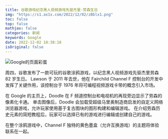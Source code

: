 ```yaml
---
title: 谷歌游戏纪念黑人视频游戏先驱杰里·劳森生日
img: "https://s1.ax1x.com/2022/12/02/zBblx1.png"
toc: false
top: false
mathjax: false
categories: 新闻
keywords: Google
date: 2022-12-02 18:38:18
isOriginal: false
---
```


![Google的页面彩蛋](https://google.com/logos/2022/lawson/r1201/cta.gif)

周四，谷歌发布了一款可玩的谷歌涂鸦游戏，以纪念黑人视频游戏先驱杰里劳森 82 岁生日。 Lawson 于 2011 年去世，他在 Fairchild Channel F 控制台的开发中发挥了关键作用，该控制台于 1976 年将可编程视频游戏卡带的概念引入市场。

在 Google 的主页上，Doodle 在 F 频道控制台和电视机的再现旁边显示了劳森的像素化卡通。 单击图像后，Doodle 会加载受超级马里奥制造商启发的自定义网络浏览器游戏，允许玩家使用基于复古图块的图形构建和编辑游戏。 在介绍劳森历史元素的简短教程后，玩家可以选择已有的游戏进行编辑或创建自己的游戏。

在整个涂鸦游戏中，Channel F 独特的黄色墨盒（允许互换游戏）的主题将体验联系在一起。